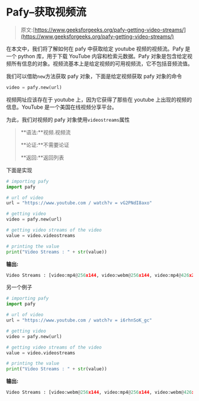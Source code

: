 # Pafy–获取视频流

> 原文:[https://www.geeksforgeeks.org/pafy-getting-video-streams/](https://www.geeksforgeeks.org/pafy-getting-video-streams/)

在本文中，我们将了解如何在 pafy 中获取给定 youtube 视频的视频流。Pafy 是一个 python 库，用于下载 YouTube 内容和检索元数据。Pafy 对象是包含给定视频所有信息的对象。视频流基本上是给定视频的可用视频流，它不包括音频流值。

我们可以借助`new`方法获取 pafy 对象，下面是给定视频获取 pafy 对象的命令

```py
video = pafy.new(url)
```

视频网址应该存在于 youtube 上，因为它获得了那些在 youtube 上出现的视频的信息。YouTube 是一个美国在线视频分享平台。

为此，我们对视频的 pafy 对象使用`videostreams`属性

> **语法:**视频.视频流
> 
> **论证:**不需要论证
> 
> **返回:**返回列表

下面是实现

```py
# importing pafy
import pafy 

# url of video 
url = "https://www.youtube.com / watch?v = vG2PNdI8axo"

# getting video
video = pafy.new(url) 

# getting video streams of the video
value = video.videostreams

# printing the value
print("Video Streams : " + str(value))
```

**输出:**

```py
Video Streams : [video:mp4@256x144, video:webm@256x144, video:mp4@426x240, video:webm@426x240, video:mp4@640x360, video:mp4@854x480, video:webm@640x360, video:webm@854x480, video:mp4@1280x720, video:webm@1280x720]

```

另一个例子

```py
# importing pafy
import pafy 

# url of video 
url = "https://www.youtube.com / watch?v = i6rhnSoK_gc"

# getting video
video = pafy.new(url) 

# getting video streams of the video
value = video.videostreams

# printing the value
print("Video Streams : " + str(value))
```

**输出:**

```py
Video Streams : [video:webm@256x144, video:mp4@256x144, video:webm@426x240, video:mp4@426x240, video:webm@640x360, video:mp4@640x360, video:webm@854x480, video:mp4@854x480, video:mp4@1280x720, video:webm@1280x720, video:webm@1920x1080, video:mp4@1920x1080]

```